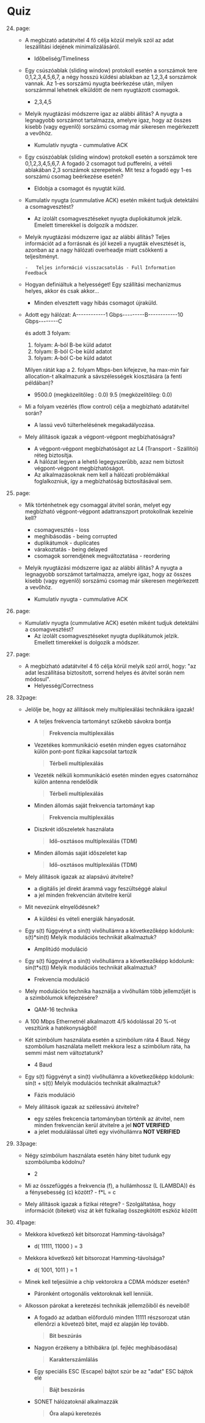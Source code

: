# Quiz

24. page:

    -   A megbízató adatátvitel 4 fő célja közül melyik szól az adat leszállítási idejének minimalizálásáról.

        -   Időbeliség/Timeliness

    -   Egy csúszóablak (sliding window) protokoll esetén a sorszámok tere 0,1,2,3,4,5,6,7, a négy hosszú küldési ablakban az 1,2,3,4 sorszámok vannak. Az 1-es sorszámú nyugta beérkezése után, milyen sorszámmal lehetnek elküldött de nem nyugtázott csomagok.

        -   2,3,4,5

    -   Melyik nyugtázási módszerre igaz az alábbi állítás? A nyugta a legnagyobb sorszámot tartalmazza, amelyre igaz, hogy az összes kisebb (vagy egyenlő) sorszámú csomag már sikeresen megérkezett a vevőhöz.

        -   Kumulatív nyugta - cummulative ACK

    -   Egy csúszóablak (sliding window) protokoll esetén a sorszámok tere 0,1,2,3,4,5,6,7. A fogadó 2 csomagot tud pufferelni, a vételi ablakában 2,3 sorszámok szerepelnek. Mit tesz a fogadó egy 1-es sorszámú csomag beérkezése esetén?

        -   Eldobja a csomagot és nyugtát küld.

    -   Kumulatív nyugta (cummulative ACK) esetén miként tudjuk detektálni a csomagvesztést?

        -   Az izolált csomagvesztéseket nyugta dupliokátumok jelzik. Emelett timerekkel is dolgozik a módszer.

    -   Melyik nyugtázási módszerre igaz az alábbi állítás?
        Teljes információt ad a forrásnak és jól kezeli a nyugták elvesztését is, azonban az a nagy hálózati overheadje miatt csökkenti a teljesítményt.

            -   Teljes információ visszacsatolás - Full Information Feedback

    -   Hogyan definiáltuk a helyességet!
        Egy szállítási mechanizmus helyes, akkor és csak akkor...

        -   Minden elvesztett vagy hibás csomagot újraküld.

    -   Adott egy hálózat:
        A------------1 Gbps---------B------------10 Gbps--------C

        és adott 3 folyam:

        1. folyam: A-ból B-be küld adatot
        2. folyam: B-ból C-be küld adatot
        3. folyam: A-ból C-be küld adatot

        Milyen rátát kap a 2. folyam Mbps-ben kifejezve, ha max-min fair allocation-t alkalmazunk a sávszélességek kiosztására (a fenti példában)?

        -   9500.0 (megközelítőleg : 0.0)
            9.5 (megközelítőleg: 0.0)

    -   Mi a folyam vezérlés (flow control) célja a megbízható adatátvitel során?

        -   A lassú vevő túlterhelésének megakadályozása.

    -   Mely állítások igazak a végpont-végpont megbízhatóságra?

        -   A végpont-végpont megbízhatóságot az L4 (Transport - Szállítói) réteg biztosítja.
        -   A hálózat legyen a lehető legegyszerűbb, azaz nem biztosít végpont-végpont megbízhatóságot.
        -   Az alkalmazásoknak nem kell a hálózati problémákkal foglalkozniuk, így a megbízhatóság biztosításával sem.

25. page:

    -   Mik történhetnek egy csomaggal átvitel során, melyet egy megbízható végpont-végpont adattranszport protokollnak kezelnie kell?

        -   csomagvesztés - loss
        -   meghibásodás - being corrupted
        -   duplikátumok - duplicates
        -   várakoztatás - being delayed
        -   csomagok sorrendjének megváltoztatása - reordering

    -   Melyik nyugtázási módszerre igaz az alábbi állítás?
        A nyugta a legnagyobb sorszámot tartalmazza, amelyre igaz, hogy az összes kisebb (vagy egyenlő) sorszámú csomag már sikeresen megérkezett a vevőhöz.
        -   Kumulatív nyugta - cummulative ACK

26. page:

    -   Kumulatív nyugta (cummulative ACK) esetén miként tudjuk detektálni a csomagvesztést?
        -   Az izolált csomagvesztéseket nyugta duplikátumok jelzik. Emellett timerekkel is dolgozik a módszer.

27. page:

    -   A megbízható adatátvitel 4 fő célja körül melyik szól arról, hogy:
        "az adat leszállítása biztosított, sorrend helyes és átvitel során nem módosul".
        -   Helyesség/Correctness

28. 32page:

    -   Jelölje be, hogy az állítások mely multiplexálási technikákra igazak!

        -   A teljes frekvencia tartományt szűkebb sávokra bontja
            > **Frekvencia multiplexálás**
        -   Vezetékes kommunikáció esetén minden egyes csatornához külön pont-pont fizikai kapcsolat tartozik
            > **Térbeli multiplexálás**
        -   Vezeték nélküli kommunikáció esetén minden egyes csatornához külön antenna rendelődik
            > **Térbeli multiplexálás**
        -   Minden állomás saját frekvencia tartományt kap
            > **Frekvencia multiplexálás**
        -   Diszkrét időszeletek használata
            > **Idő-osztásos multiplexálás (TDM)**
        -   Minden állomás saját időszeletet kap
            > **Idő-osztásos multiplexálás (TDM)**

    -   Mely állítások igazak az alapsávú átvitelre?

        -   a digitális jel direkt árammá vagy feszültséggé alakul
        -   a jel minden frekvencián átvitelre kerül

    -   Mit nevezünk elnyelődésnek?

        -   A küldési és vételi energiák hányadosát.

    -   Egy s(t) függvényt a sin(t) vivőhullámra a következőképp kódolunk: s(t)\*sin(t)
        Melyik modulációs technikát alkalmaztuk?

        -   Amplitúdó moduláció

    -   Egy s(t) függvényt a sin(t) vivőhullámra a következőképp kódolunk: sin(t\*s(t))
        Melyik modulációs technikát alkalmaztuk?

        -   Frekvencia moduláció

    -   Mely modulációs technika használja a vivőhullám több jellemzőjét is a szimbólumok kifejezésére?

        -   QAM-16 technika

    -   A 100 Mbps Ethernetnél alkalmazott 4/5 kódolással 20 %-ot veszítünk a hatékonyságból!

    -   Két szimbólum használata esetén a szimbólum ráta 4 Baud. Négy szombólum használata mellett mekkora lesz a szimbólum ráta, ha semmi mást nem változtatunk?

        -   4 Baud

    -   Egy s(t) függvényt a sin(t) vivőhullámra a következőképp kódolunk: sin(t + s(t))
        Melyik modulációs technikát alkalmaztuk?

        -   Fázis moduláció

    -   Mely állítások igazak az szélessávú átvitelre?
        -   egy széles frekcencia tartományban történik az átvitel, nem minden frekvencián kerül átvitelre a jel **NOT VERIFIED**
        -   a jelet modulálással ülteti egy vivóhullámra **NOT VERIFIED**

29. 33page:

    -   Négy szimbólum használata esetén hány bitet tudunk egy szombólumba kódolnu?

        -   2

    -   Mi az összefüggés a frekvencia (f), a hullámhossz (L (LAMBDA)) és a fénysebesség (c) között? - f\*L = c

    -   Mely állítások igazak a fizikai rétegre? - Szolgáltatása, hogy információt (biteket) visz át két fizikailag összegkötött eszköz között

30. 41page:

    -   Mekkora következő két bitsorozat Hamming-távolsága?

        -   d( 11111, 11000 ) = 3

    -   Mekkora következő két bitsorozat Hamming-távolsága?

        -   d( 1001, 1011 ) = 1

    -   Minek kell teljesülnie a chip vektorokra a CDMA módszer esetén?

        -   Páronként ortogonális vektoroknak kell lenniük.

    -   Alkosson párokat a keretezési technikák jellemzőiből és neveiből!

        -   A fogadó az adatban előforduló minden 11111 részsorozat után ellenőrzi a követező bitet, majd ez alapján lép tovább.
            > **Bit beszúrás**
        -   Nagyon érzékeny a bithibákra (pl. fejléc meghibásodása)
            > **Karakterszámlálás**
        -   Egy speciális ESC (Escape) bájtot szúr be az "adat" ESC bájtok elé
            > **Bájt beszórás**
        -   SONET hálózatoknál alkalmazzák
            > **Óra alapú keretezés**
